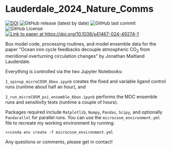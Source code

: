 # Lauderdale_2024_Nature_Comms
[![DOI](https://zenodo.org/badge/760101050.svg)](https://zenodo.org/doi/10.5281/zenodo.11110635)
![GitHub release (latest by date)](https://img.shields.io/github/v/release/seamanticscience/Lauderdale_2024_NCOMMS2334222A?color=1b3370)
![GitHub last commit](https://img.shields.io/github/last-commit/seamanticscience/Lauderdale_2024_NCOMMS2334222A?color=f44323)
![GitHub License](https://img.shields.io/github/license/seamanticscience/Lauderdale_2024_NCOMMS2334222A?color=ffa500)
<a href="https://doi.org/10.1038/s41467-024-49274-1"><img src="http://img.shields.io/badge/paper%20link-doi:10.1038%2Fs41467--024--49274--1-lightgrey.svg" alt="Link to paper at https://doi.org/10.1038/s41467-024-49274-1"></a>

Box model code, processing routines, and model ensemble data for the paper "Ocean iron cycle feedbacks decouple atmospheric CO<sub>2</sub> from meridional overturning circulation changes" by Jonathan Maitland Lauderdale. <!-- in Proceedings of the National Academy of Sciences. -->

Everything is controlled via the two Jupyter Notebooks:

`1_spinup_microCOSM_6box.ipynb` creates the fixed and variable ligand control runs (runtime about half an hour), and

`2_run_microCOSM_psi_ensemble_6box.ipynb` performs the MOC ensemble runs and sensitivity tests (runtime a couple of hours).

Packages required include `Matplotlib`, `Numpy`, `Pandas`, `Scipy`, and optionally `Pandarallel` for parallel runs. You can use the `microcosm_environment.yml` file to recreate my working environment by running:

```
>>conda env create -f microcosm_environment.yml
```

Any questions or comments, please get in contact!
